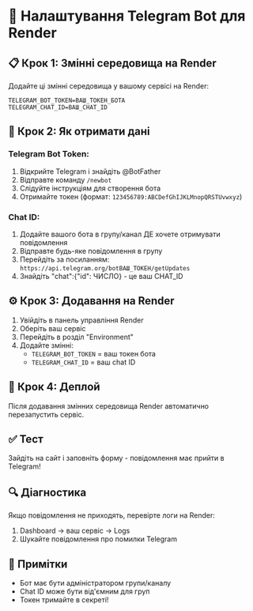 # 🤖 Налаштування Telegram Bot для Render

## 📋 Крок 1: Змінні середовища на Render

Додайте ці змінні середовища у вашому сервісі на Render:

```
TELEGRAM_BOT_TOKEN=ВАШ_ТОКЕН_БОТА
TELEGRAM_CHAT_ID=ВАШ_CHAT_ID
```

## 🔧 Крок 2: Як отримати дані

### Telegram Bot Token:
1. Відкрийте Telegram і знайдіть @BotFather
2. Відправте команду `/newbot`
3. Слідуйте інструкціям для створення бота
4. Отримайте токен (формат: `123456789:ABCDefGhIJKLMnopQRSTUvwxyz`)

### Chat ID:
1. Додайте вашого бота в групу/канал ДЕ хочете отримувати повідомлення
2. Відправте будь-яке повідомлення в групу
3. Перейдіть за посиланням: `https://api.telegram.org/botВАШ_ТОКЕН/getUpdates`
4. Знайдіть "chat":{"id": ЧИСЛО} - це ваш CHAT_ID

## ⚙️ Крок 3: Додавання на Render

1. Увійдіть в панель управління Render
2. Оберіть ваш сервіс
3. Перейдіть в розділ "Environment"
4. Додайте змінні:
   - `TELEGRAM_BOT_TOKEN` = ваш токен бота
   - `TELEGRAM_CHAT_ID` = ваш chat ID

## 🚀 Крок 4: Деплой

Після додавання змінних середовища Render автоматично перезапустить сервіс.

## ✅ Тест

Зайдіть на сайт і заповніть форму - повідомлення має прийти в Telegram!

## 🔍 Діагностика

Якщо повідомлення не приходять, перевірте логи на Render:
1. Dashboard → ваш сервіс → Logs
2. Шукайте повідомлення про помилки Telegram

## 📝 Примітки

- Бот має бути адміністратором групи/каналу
- Chat ID може бути від'ємним для груп
- Токен тримайте в секреті! 